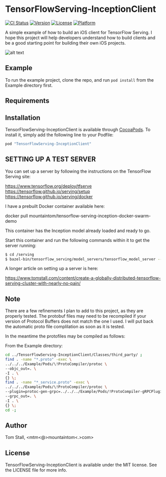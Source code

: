 # TensorFlowServing-InceptionClient

[![CI Status](http://img.shields.io/travis/mtm@mountaintom.com/TensorFlowServing-InceptionClient.svg?style=flat)](https://travis-ci.org/mtm@mountaintom.com/TensorFlowServing-InceptionClient)
[![Version](https://img.shields.io/cocoapods/v/TensorFlowServing-InceptionClient.svg?style=flat)](http://cocoapods.org/pods/TensorFlowServing-InceptionClient)
[![License](https://img.shields.io/cocoapods/l/TensorFlowServing-InceptionClient.svg?style=flat)](http://cocoapods.org/pods/TensorFlowServing-InceptionClient)
[![Platform](https://img.shields.io/cocoapods/p/TensorFlowServing-InceptionClient.svg?style=flat)](http://cocoapods.org/pods/TensorFlowServing-InceptionClient)

A simple example of how to build an iOS client for TensorFlow Serving. I hope this project will help developers understand how to build clients and be a good starting point for building their own iOS projects.

![alt text](https://raw.githubusercontent.com/mountaintom/TensorFlowServing-InceptionClient/master/Screenshot.png "Inception Demo Client")

## Example

To run the example project, clone the repo, and run `pod install` from the Example directory first.

## Requirements

## Installation

TensorFlowServing-InceptionClient is available through [CocoaPods](http://cocoapods.org). To install
it, simply add the following line to your Podfile:

```ruby
pod "TensorFlowServing-InceptionClient"
```

## SETTING UP A TEST SERVER 

You can set up a server by following the instructions on the TensorFlow Serving site:

https://www.tensorflow.org/deploy/tfserve
https://tensorflow.github.io/serving/setup
https://tensorflow.github.io/serving/docker

I have a prebuilt Docker container available here:

docker pull mountaintom/tensorflow-serving-inception-docker-swarm-demo

This container has the Inception model already loaded and ready to go.

Start this container and run the following commands within it to get the server running:

```bash
$ cd /serving
$ bazel-bin/tensorflow_serving/model_servers/tensorflow_model_server --port=9000 --model_name=inception --model_base_path=inception-export &> inception_log &
```

A longer article on setting up a server is here:

https://www.tomstall.com/content/create-a-globally-distributed-tensorflow-serving-cluster-with-nearly-no-pain/

## Note 

There are a few refinements I plan to add to this project, as they are properly tested.
The protobuf files may need to be recompiled if your version of Protocol Buffers does not match 
the one I used. I will put back the automatic proto file complilation as soon as it is tested.

In the meantime the protofiles may be compiled as follows:

From the Example directory:

```bash
cd ../TensorFlowServing-InceptionClient/Classes/third_party/ ;
find . -name "*.proto" -exec \
../../../Example/Pods/\!ProtoCompiler/protoc \
--objc_out=. \
-I . \
{} \;
find . -name "*_service.proto" -exec \
../../../Example/Pods/\!ProtoCompiler/protoc \
--plugin=protoc-gen-grpc=../../../Example/Pods/!ProtoCompiler-gRPCPlugin/grpc_objective_c_plugin \
--grpc_out=. \
-I . \
{} \;
cd -;
```

## Author

Tom Stall, <mtm<@>mountaintom<.>com>

## License

TensorFlowServing-InceptionClient is available under the MIT license. See the LICENSE file for more info.
